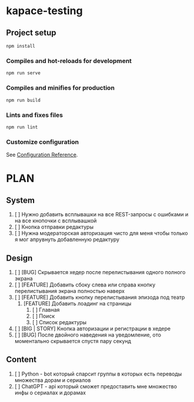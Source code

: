 # kapace-testing

## Project setup
```
npm install
```

### Compiles and hot-reloads for development
```
npm run serve
```

### Compiles and minifies for production
```
npm run build
```

### Lints and fixes files
```
npm run lint
```

### Customize configuration
See [Configuration Reference](https://cli.vuejs.org/config/).

# PLAN
## System
1. [ ] Нужно добавить всплывашки на все REST-запросы с ошибками и на все кнопочки с всплывашкой
2. [ ] Кнопка отправки редактуры 
3. [ ] Нужна модераторская авторизация чисто для меня чтобы только я мог апрувнуть добавленную редактуру

## Design
1. [ ] [BUG] Скрывается хедер после перелистывания одного полного экрана
2. [ ] [FEATURE] Добавить сбоку слева или справа кнопку перелистывания экрана полностью наверх
3. [ ] [FEATURE] Добавить кнопку перелистывания эпизода под театр
   1. [FEATURE] Добавить лоадинг на страницы 
      1. [ ] Главная
      2. [ ] Поиск
      3. [ ] Список редактуры
4. [ ] [BIG | STORY] Кнопка авторизации и регистрации в хедере
5. [ ] [BUG] После двойного наведения на уведомление, ото моментально скрывается спустя пару секунд 

## Content
1. [ ] Python - bot который спарсит группы в которых есть переводы множества дорам и сериалов
2. [ ] ChatGPT - api который сможет предоставить мне множество инфы о сериалах и дорамах

